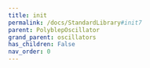 ```yaml
---
title: init
permalink: /docs/StandardLibrary#init7
parent: PolyblepOscillator
grand_parent: oscillators
has_children: False
nav_order: 0
---
```

